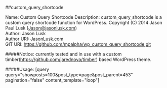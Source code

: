 ##custom_query_shortcode

Name: Custom Query Shortcode
Description: custom_query_shortcode is a custom query shortcode function for WordPress.
Copyright (C) 2014  Jason Paul Lusk (Jason@jasonlusk.com)  
Author: Jason Lusk  
Author URI: JasonLusk.com  
GIT URI: https://github.com/mpalpha/wp_custom_query_shortcode.git  

#####Notice: currently tested and in use with a custom timber(https://github.com/jarednova/timber) based WordPress theme.

#####Usage: 
    [query query="showposts=100&post_type=page&post_parent=453" pagination="false" content_template="loop"]